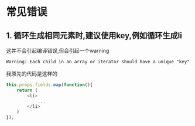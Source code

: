 # 常见错误

## 1. 循环生成相同元素时,建议使用key,例如循环生成li

这并不会引起编译错误,但会引起一个warning

```xml
Warning: Each child in an array or iterator should have a unique "key" prop.
```

我原先的代码是这样的


```javascript
this.props.fields.map(function(){
    return (
        <li>
            ...
        </li>
    )
});
```

